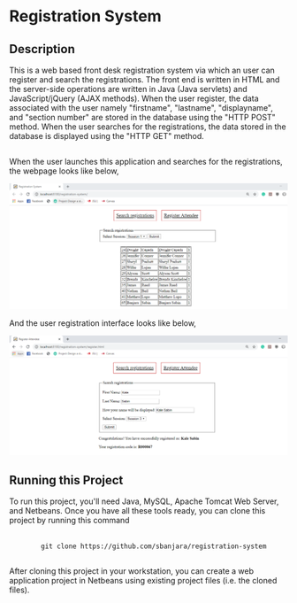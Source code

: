 # Registration System
##
## Description
  This is a web based front desk registration system via which an user can register and search the registrations. The front end is written in HTML and the server-side operations are written in Java (Java servlets) and JavaScript/jQuery (AJAX methods). When the user register, the data associated with the user namely "firstname", "lastname", "displayname", and "section number" are stored in the database using the "HTTP POST" method. When the user searches for the registrations, the data stored in the database is displayed using the "HTTP GET" method.
## 
  When the user launches this application and searches for the registrations, the webpage looks like below,
  
  ![picture](registrationdesk1.PNG)
  
  And the user registration interface looks like below,
  
  ![picture](registrationdesk2.PNG)

##
## Running this Project
   To run this project, you'll need Java, MySQL, Apache Tomcat Web Server, and Netbeans. Once you have all these tools ready, you can clone this project by running this command
##
            git clone https://github.com/sbanjara/registration-system
##
   After cloning this project in your workstation, you can create a web application project in Netbeans using existing project files (i.e. the cloned files).
